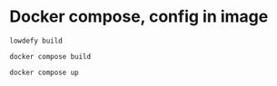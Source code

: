 # Docker compose, config in image

```
lowdefy build
```

```
docker compose build
```

```
docker compose up
```